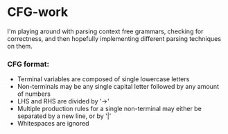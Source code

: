 # CFG-work

I'm playing around with parsing context free grammars, checking for correctness, and then hopefully implementing different parsing techniques on them.

### CFG format:

- Terminal variables are composed of single lowercase letters
- Non-terminals may be any single capital letter followed by any amount of numbers
- LHS and RHS are divided by '->'
- Multiple production rules for a single non-terminal may either be separated by a new line, or by '|'
- Whitespaces are ignored
